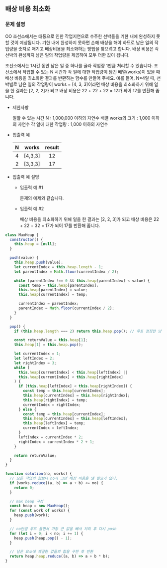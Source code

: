 ## 배상 비용 최소화

### 문제 설명

OO 조선소에서는 태풍으로 인한 작업지연으로 수주한 선박들을 기한 내에 완성하지 못할 것이 예상됩니다. 기한 내에 완성하지 못하면 손해 배상을 해야 하므로 남은 일의 작업량을 숫자로 매기고 배상비용을 최소화하는 방법을 찾으려고 합니다.
배상 비용은 각 선박의 완성까지 남은 일의 작업량을 제곱하여 모두 더한 값이 됩니다.

조선소에서는 1시간 동안 남은 일 중 하나를 골라 작업량 1만큼 처리할 수 있습니다. 조선소에서 작업할 수 있는 N 시간과 각 일에 대한 작업량이 담긴 배열(works)이 있을 때 배상 비용을 최소화한 결과를 반환하는 함수를 만들어 주세요. 예를 들어, N=4일 때, 선박별로 남은 일의 작업량이 works = [4, 3, 3]이라면 배상 비용을 최소화하기 위해 일을 한 결과는 [2, 2, 2]가 되고 배상 비용은 22 + 22 + 22 = 12가 되어 12를 반환해 줍니다.

- 제한사항

  일할 수 있는 시간 N : 1,000,000 이하의 자연수
  배열 works의 크기 : 1,000 이하의 자연수
  각 일에 대한 작업량 : 1,000 이하의 자연수

- 입출력 예

  |  N  |  works  | result |
  | :-: | :-----: | :----: |
  |  4  | [4,3,3] |   12   |
  |  2  | [3,3,3] |   17   |

- 입출력 예 설명

  - 입출력 예 #1

    문제의 예제와 같습니다.

  - 입출력 예 #2

    배상 비용을 최소화하기 위해 일을 한 결과는 [2, 2, 3]가 되고 배상 비용은 22 + 22 + 32 = 17가 되어 17를 반환해 줍니다.

```jsx
class MaxHeap {
  constructor() {
    this.heap = [null];
  }

  push(value) {
    this.heap.push(value);
    let currentIndex = this.heap.length - 1;
    let parentIndex = Math.floor(currentIndex / 2);

    while (parentIndex !== 0 && this.heap[parentIndex] < value) {
      const temp = this.heap[parentIndex];
      this.heap[parentIndex] = value;
      this.heap[currentIndex] = temp;

      currentIndex = parentIndex;
      parentIndex = Math.floor(currentIndex / 2);
    }
  }

  pop() {
    if (this.heap.length === 2) return this.heap.pop(); // 루트 정점만 남은 경우

    const returnValue = this.heap[1];
    this.heap[1] = this.heap.pop();

    let currentIndex = 1;
    let leftIndex = 2;
    let rightIndex = 3;
    while (
      this.heap[currentIndex] < this.heap[leftIndex] ||
      this.heap[currentIndex] < this.heap[rightIndex]
    ) {
      if (this.heap[leftIndex] < this.heap[rightIndex]) {
        const temp = this.heap[currentIndex];
        this.heap[currentIndex] = this.heap[rightIndex];
        this.heap[rightIndex] = temp;
        currentIndex = rightIndex;
      } else {
        const temp = this.heap[currentIndex];
        this.heap[currentIndex] = this.heap[leftIndex];
        this.heap[leftIndex] = temp;
        currentIndex = leftIndex;
      }
      leftIndex = currentIndex * 2;
      rightIndex = currentIndex * 2 + 1;
    }

    return returnValue;
  }
}

function solution(no, works) {
  // 모든 작업의 합보다 no가 크면 배상 비용을 낼 필요가 없다.
  if (works.reduce((a, b) => a + b) <= no) {
    return 0;
  }

  // max heap 구성
  const heap = new MaxHeap();
  for (const work of works) {
    heap.push(work);
  }

  // no만큼 루프 돌면서 가장 큰 값을 빼서 처리 후 다시 push
  for (let i = 0; i < no; i += 1) {
    heap.push(heap.pop() - 1);
  }

  // 남은 요소에 제곱한 값들의 합을 구한 후 반환
  return heap.heap.reduce((a, b) => a + b * b);
}
```
